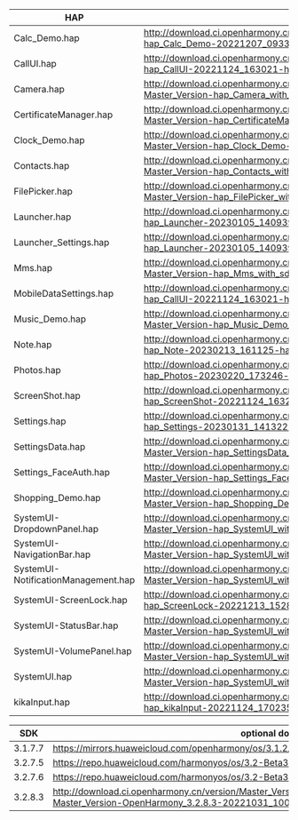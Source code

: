 | HAP | permanent archive addresses |
| - | - |
| Calc_Demo.hap | http://download.ci.openharmony.cn/version/Master_Version/hap_Calc_Demo/20221207_093308/version-Master_Version-hap_Calc_Demo-20221207_093308-hap_Calc_Demo.tar.gz |
| CallUI.hap | http://download.ci.openharmony.cn/version/Master_Version/hap_CallUI/20221124_163021/version-Master_Version-hap_CallUI-20221124_163021-hap_CallUI.tar.gz |
| Camera.hap | http://download.ci.openharmony.cn/version/Master_Version/hap_Camera_with_sdk/20230224_155238/version-Master_Version-hap_Camera_with_sdk-20230224_155238-hap_Camera_with_sdk.tar.gz |
| CertificateManager.hap | http://download.ci.openharmony.cn/version/Master_Version/hap_CertificateManager_with_sdk/20230224_102431/version-Master_Version-hap_CertificateManager_with_sdk-20230224_102431-hap_CertificateManager_with_sdk.tar.gz |
| Clock_Demo.hap | http://download.ci.openharmony.cn/version/Master_Version/hap_Clock_Demo/20221206_214559/version-Master_Version-hap_Clock_Demo-20221206_214559-hap_Clock_Demo.tar.gz |
| Contacts.hap | http://download.ci.openharmony.cn/version/Master_Version/hap_Contacts_with_sdk/20230223_154715/version-Master_Version-hap_Contacts_with_sdk-20230223_154715-hap_Contacts_with_sdk.tar.gz |
| FilePicker.hap | http://download.ci.openharmony.cn/version/Master_Version/hap_FilePicker_with_sdk/20230216_144737/version-Master_Version-hap_FilePicker_with_sdk-20230216_144737-hap_FilePicker_with_sdk.tar.gz |
| Launcher.hap | http://download.ci.openharmony.cn/version/Daily_Version/hap_Launcher/20230105_140939/version-Daily_Version-hap_Launcher-20230105_140939-hap_Launcher.tar.gz |
| Launcher_Settings.hap | http://download.ci.openharmony.cn/version/Daily_Version/hap_Launcher/20230105_140939/version-Daily_Version-hap_Launcher-20230105_140939-hap_Launcher.tar.gz |
| Mms.hap | http://download.ci.openharmony.cn/version/Master_Version/hap_Mms_with_sdk/20230223_154757/version-Master_Version-hap_Mms_with_sdk-20230223_154757-hap_Mms_with_sdk.tar.gz |
| MobileDataSettings.hap | http://download.ci.openharmony.cn/version/Master_Version/hap_CallUI/20221124_163021/version-Master_Version-hap_CallUI-20221124_163021-hap_CallUI.tar.gz |
| Music_Demo.hap | http://download.ci.openharmony.cn/version/Master_Version/hap_Music_Demo_with_sdk/20230215_092502/version-Master_Version-hap_Music_Demo_with_sdk-20230215_092502-hap_Music_Demo_with_sdk.tar.gz |
| Note.hap | http://download.ci.openharmony.cn/version/Master_Version/hap_Note/20230213_161125/version-Master_Version-hap_Note-20230213_161125-hap_Note.tar.gz |
| Photos.hap | http://download.ci.openharmony.cn/version/Master_Version/hap_Photos/20230220_173246/version-Master_Version-hap_Photos-20230220_173246-hap_Photos.tar.gz |
| ScreenShot.hap | http://download.ci.openharmony.cn/version/Master_Version/hap_ScreenShot/20221124_163242/version-Master_Version-hap_ScreenShot-20221124_163242-hap_ScreenShot.tar.gz |
| Settings.hap | http://download.ci.openharmony.cn/version/Master_Version/hap_Settings/20230131_141322/version-Master_Version-hap_Settings-20230131_141322-hap_Settings.tar.gz |
| SettingsData.hap | http://download.ci.openharmony.cn/version/Master_Version/hap_SettingsData_with_sdk/20230223_202709/version-Master_Version-hap_SettingsData_with_sdk-20230223_202709-hap_SettingsData_with_sdk.tar.gz |
| Settings_FaceAuth.hap | http://download.ci.openharmony.cn/version/Master_Version/hap_Settings_FaceAuth/20221212_164352/version-Master_Version-hap_Settings_FaceAuth-20221212_164352-hap_Settings_FaceAuth.tar.gz |
| Shopping_Demo.hap | http://download.ci.openharmony.cn/version/Master_Version/hap_Shopping_Demo/20221206_214614/version-Master_Version-hap_Shopping_Demo-20221206_214614-hap_Shopping_Demo.tar.gz |
| SystemUI-DropdownPanel.hap | http://download.ci.openharmony.cn/version/Master_Version/hap_SystemUI_with_sdk/20230227_105247/version-Master_Version-hap_SystemUI_with_sdk-20230227_105247-hap_SystemUI_with_sdk.tar.gz |
| SystemUI-NavigationBar.hap | http://download.ci.openharmony.cn/version/Master_Version/hap_SystemUI_with_sdk/20230227_105247/version-Master_Version-hap_SystemUI_with_sdk-20230227_105247-hap_SystemUI_with_sdk.tar.gz |
| SystemUI-NotificationManagement.hap | http://download.ci.openharmony.cn/version/Master_Version/hap_SystemUI_with_sdk/20230227_105247/version-Master_Version-hap_SystemUI_with_sdk-20230227_105247-hap_SystemUI_with_sdk.tar.gz |
| SystemUI-ScreenLock.hap | http://download.ci.openharmony.cn/version/Master_Version/hap_ScreenLock/20221213_152803/version-Master_Version-hap_ScreenLock-20221213_152803-hap_ScreenLock.tar.gz |
| SystemUI-StatusBar.hap | http://download.ci.openharmony.cn/version/Master_Version/hap_SystemUI_with_sdk/20230227_105247/version-Master_Version-hap_SystemUI_with_sdk-20230227_105247-hap_SystemUI_with_sdk.tar.gz|
| SystemUI-VolumePanel.hap | http://download.ci.openharmony.cn/version/Master_Version/hap_SystemUI_with_sdk/20230227_105247/version-Master_Version-hap_SystemUI_with_sdk-20230227_105247-hap_SystemUI_with_sdk.tar.gz |
| SystemUI.hap | http://download.ci.openharmony.cn/version/Master_Version/hap_SystemUI_with_sdk/20230227_105247/version-Master_Version-hap_SystemUI_with_sdk-20230227_105247-hap_SystemUI_with_sdk.tar.gz |
| kikaInput.hap | http://download.ci.openharmony.cn/version/Master_Version/hap_kikaInput/20221124_170235/version-Master_Version-hap_kikaInput-20221124_170235-hap_kikaInput.tar.gz |

| SDK | optional download urls |
| - | - |
| 3.1.7.7 | https://mirrors.huaweicloud.com/openharmony/os/3.1.2/sdk-patch/ohos-sdk-full.tar.gz |
| 3.2.7.5 | https://repo.huaweicloud.com/harmonyos/os/3.2-Beta3/ohos-sdk-windows_linux-full.tar.gz |
| 3.2.7.6 | https://repo.huaweicloud.com/harmonyos/os/3.2-Beta3/sdk-patch/ohos-sdk-full.tar.gz |
| 3.2.8.3 | http://download.ci.openharmony.cn/version/Master_Version/OpenHarmony_3.2.8.3/20221031_100640/version-Master_Version-OpenHarmony_3.2.8.3-20221031_100640-ohos-sdk-full.tar.gz |
